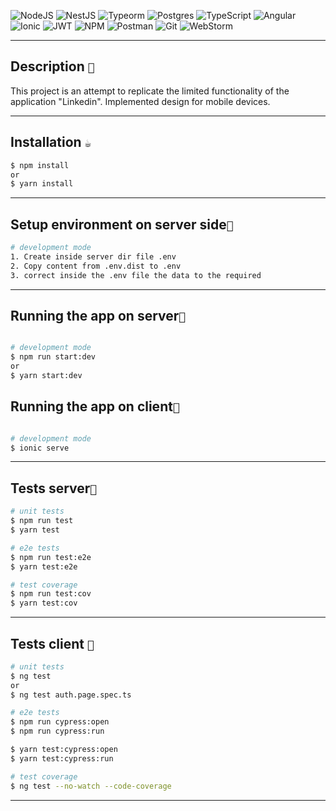 ![NodeJS](https://img.shields.io/badge/node.js-6DA55F?style=for-the-badge&logo=node.js&logoColor=white)
![NestJS](https://img.shields.io/badge/nestjs-%23E0234E.svg?style=for-the-badge&logo=nestjs&logoColor=white)
![Typeorm](https://img.shields.io/badge/{_Typeorm_}-%21E0234E.svg?style=for-the-badge&logo=typeorm&logoColor=white)
![Postgres](https://img.shields.io/badge/postgres-%23316192.svg?style=for-the-badge&logo=postgresql&logoColor=white)
![TypeScript](https://img.shields.io/badge/typescript-%23007ACC.svg?style=for-the-badge&logo=typescript&logoColor=white)
![Angular](https://img.shields.io/badge/angular-%23DD0031.svg?style=for-the-badge&logo=angular&logoColor=white)
![Ionic](https://img.shields.io/badge/Ionic-%233880FF.svg?style=for-the-badge&logo=Ionic&logoColor=white)
![JWT](https://img.shields.io/badge/JWT-black?style=for-the-badge&logo=JSON%20web%20tokens)
![NPM](https://img.shields.io/badge/NPM-%23000000.svg?style=for-the-badge&logo=npm&logoColor=white)
![Postman](https://img.shields.io/badge/Postman-FF6C37?style=for-the-badge&logo=postman&logoColor=white)
![Git](https://img.shields.io/badge/git-%23F05033.svg?style=for-the-badge&logo=git&logoColor=white)
![WebStorm](https://img.shields.io/badge/webstorm-143?style=for-the-badge&logo=webstorm&logoColor=white&color=black)
___
## Description `📄`
This project is an attempt to replicate the limited functionality of the application "Linkedin".
Implemented design for mobile devices.
___

## Installation `☕`
```bash
$ npm install
or
$ yarn install
```
___

## Setup environment on server side`🔧`
```bash
# development mode
1. Create inside server dir file .env
2. Copy content from .env.dist to .env
3. correct inside the .env file the data to the required

```
___

## Running the app on server`🚀`
```bash

# development mode
$ npm run start:dev
or
$ yarn start:dev
```
## Running the app on client`🚀`
```bash

# development mode
$ ionic serve
```
___
## Tests server`🐛`

```bash
# unit tests
$ npm run test
$ yarn test

# e2e tests
$ npm run test:e2e
$ yarn test:e2e

# test coverage
$ npm run test:cov
$ yarn test:cov
```
______
## Tests client `🐛`

```bash
# unit tests
$ ng test
or
$ ng test auth.page.spec.ts

# e2e tests
$ npm run cypress:open
$ npm run cypress:run

$ yarn test:cypress:open
$ yarn test:cypress:run

# test coverage
$ ng test --no-watch --code-coverage
```
___
